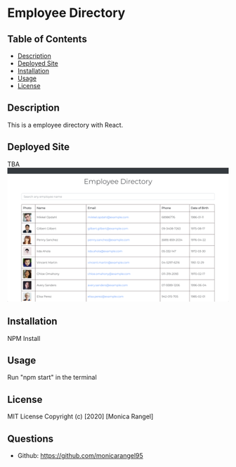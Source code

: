 # Employee Directory

## Table of Contents
  - [Description](#description)
  - [Deployed Site](##DeployedSite)
  - [Installation](#installation)
  - [Usage](#usage)
  - [License](#license)

## Description
This is a employee directory with React.

## Deployed Site
TBA
![Home](public/app.png)

## Installation 
NPM Install 

## Usage
Run "npm start" in the terminal

## License
MIT License
Copyright (c) [2020] [Monica Rangel]
## Questions
- Github: https://github.com/monicarangel95